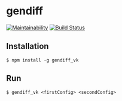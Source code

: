 # gendiff
[![Maintainability](https://api.codeclimate.com/v1/badges/a99a88d28ad37a79dbf6/maintainability)](https://codeclimate.com/github/codeclimate/codeclimate/maintainability)
[![Build Status](https://travis-ci.org/vlkudinov/project-lvl2-s233.svg?branch=master)](https://travis-ci.org/vlkudinov/project-lvl2-s233)

## Installation
 `$ npm install -g gendiff_vk`
## Run
 `$ gendiff_vk <firstConfig> <secondConfig>`
